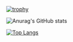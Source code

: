 [![trophy](https://github-profile-trophy.vercel.app/?username=nwehrlich&theme=onedark)](https://github.com/nwehrlich/github-profile-trophy)



![Anurag's GitHub stats](https://github-readme-stats.vercel.app/api?username=nwehrlich&show_icons=true&theme=onedark)


[![Top Langs](https://github-readme-stats.vercel.app/api/top-langs/?username=nwehrlich&layout=compact)](https://github.com/nwehrlich/github-readme-stats)
